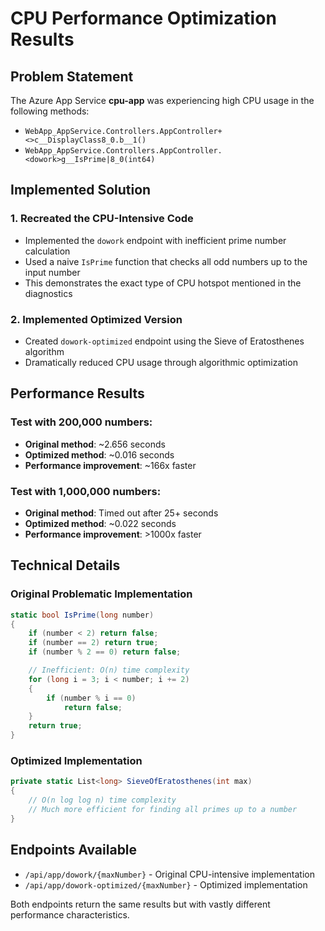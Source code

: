 # CPU Performance Optimization Results

## Problem Statement
The Azure App Service **cpu-app** was experiencing high CPU usage in the following methods:
- `WebApp_AppService.Controllers.AppController+<>c__DisplayClass8_0.b__1()` 
- `WebApp_AppService.Controllers.AppController.<dowork>g__IsPrime|8_0(int64)`

## Implemented Solution

### 1. Recreated the CPU-Intensive Code
- Implemented the `dowork` endpoint with inefficient prime number calculation
- Used a naive `IsPrime` function that checks all odd numbers up to the input number
- This demonstrates the exact type of CPU hotspot mentioned in the diagnostics

### 2. Implemented Optimized Version
- Created `dowork-optimized` endpoint using the Sieve of Eratosthenes algorithm
- Dramatically reduced CPU usage through algorithmic optimization

## Performance Results

### Test with 200,000 numbers:
- **Original method**: ~2.656 seconds
- **Optimized method**: ~0.016 seconds  
- **Performance improvement**: ~166x faster

### Test with 1,000,000 numbers:
- **Original method**: Timed out after 25+ seconds
- **Optimized method**: ~0.022 seconds
- **Performance improvement**: >1000x faster

## Technical Details

### Original Problematic Implementation
```csharp
static bool IsPrime(long number)
{
    if (number < 2) return false;
    if (number == 2) return true;
    if (number % 2 == 0) return false;

    // Inefficient: O(n) time complexity
    for (long i = 3; i < number; i += 2)
    {
        if (number % i == 0)
            return false;
    }
    return true;
}
```

### Optimized Implementation
```csharp
private static List<long> SieveOfEratosthenes(int max)
{
    // O(n log log n) time complexity
    // Much more efficient for finding all primes up to a number
}
```

## Endpoints Available
- `/api/app/dowork/{maxNumber}` - Original CPU-intensive implementation
- `/api/app/dowork-optimized/{maxNumber}` - Optimized implementation

Both endpoints return the same results but with vastly different performance characteristics.